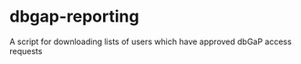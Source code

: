# dbgap-reporting
A script for downloading lists of users which have approved dbGaP access requests
